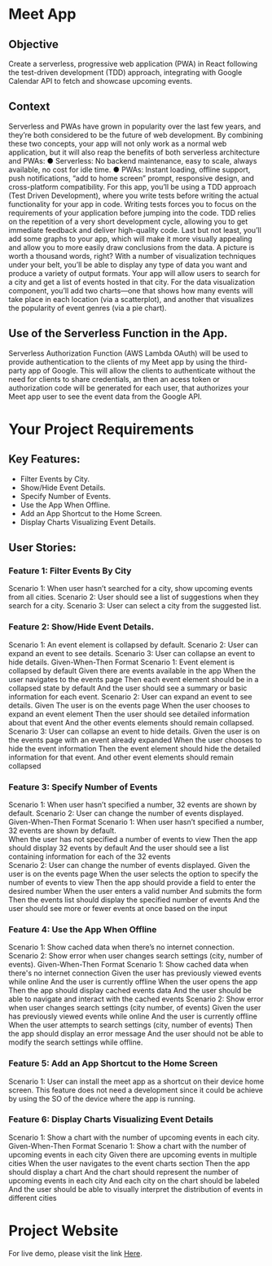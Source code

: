 # Meet App

## Objective

Create a serverless, progressive web application (PWA) in React following the test-driven development (TDD) approach, integrating with Google Calendar API to fetch and showcase upcoming events.

## Context

Serverless and PWAs have grown in popularity over the last few years, and they’re both considered to
be the future of web development. By combining these two concepts, your app will not only work as a
normal web application, but it will also reap the benefits of both serverless architecture and PWAs:
● Serverless: No backend maintenance, easy to scale, always available, no cost for idle time.
● PWAs: Instant loading, offline support, push notifications, “add to home screen” prompt,
responsive design, and cross-platform compatibility.
For this app, you’ll be using a TDD approach (Test Driven Development), where you write tests before writing the actual
functionality for your app in code. Writing tests forces you to focus on the requirements of your
application before jumping into the code. TDD relies on the repetition of a very short development
cycle, allowing you to get immediate feedback and deliver high-quality code.
Last but not least, you’ll add some graphs to your app, which will make it more visually appealing and
allow you to more easily draw conclusions from the data. A picture is worth a thousand words, right?
With a number of visualization techniques under your belt, you’ll be able to display any type of data
you want and produce a variety of output formats. Your app will allow users to search for a city and
get a list of events hosted in that city. For the data visualization component, you’ll add two
charts—one that shows how many events will take place in each location (via a scatterplot), and
another that visualizes the popularity of event genres (via a pie chart).

## Use of the Serverless Function in the App.

Serverless Authorization Function (AWS Lambda OAuth) will be used to provide authentication to the clients of my Meet app by using the third-party app of Google. This will allow the clients to authenticate without the need for clients to share credentials, an then an acess token or authorization code will be generated for each user, that authorizes your Meet app user to see the event data from the Google API.

# Your Project Requirements

## Key Features:

- Filter Events by City.
- Show/Hide Event Details.
- Specify Number of Events.
- Use the App When Offline.
- Add an App Shortcut to the Home Screen.
- Display Charts Visualizing Event Details.

## User Stories:

### Feature 1: Filter Events By City

Scenario 1: When user hasn’t searched for a city, show upcoming events from all cities.
Scenario 2: User should see a list of suggestions when they search for a city.
Scenario 3: User can select a city from the suggested list.

### Feature 2: Show/Hide Event Details.

Scenario 1: An event element is collapsed by default.
Scenario 2: User can expand an event to see details.
Scenario 3: User can collapse an event to hide details.
Given-When-Then Format
Scenario 1: Event element is collapsed by default
Given there are events available in the app
When the user navigates to the events page
Then each event element should be in a collapsed state by default
And the user should see a summary or basic information for each event.
Scenario 2: User can expand an event to see details.
Given The user is on the events page
When the user chooses to expand an event element
Then the user should see detailed information about that event
And the other events elements should remain collapsed.
Scenario 3: User can collapse an event to hide details.
Given the user is on the events page with an event already expanded
When the user chooses to hide the event information
Then the event element should hide the detailed information for that event.
And other event elements should remain collapsed

### Feature 3: Specify Number of Events

Scenario 1: When user hasn’t specified a number, 32 events are shown by default.
Scenario 2: User can change the number of events displayed.
Given-When-Then Format
Scenario 1: When user hasn’t specified a number, 32 events are shown by default.  
When the user has not specified a number of events to view
Then the app should display 32 events by default
And the user should see a list containing information for each of the 32 events  
Scenario 2: User can change the number of events displayed.
Given the user is on the events page
When the user selects the option to specify the number of events to view
Then the app should provide a field to enter the desired number
When the user enters a valid number
And submits the form
Then the events list should display the specified number of events
And the user should see more or fewer events at once based on the input

### Feature 4: Use the App When Offline

Scenario 1: Show cached data when there’s no internet connection.
Scenario 2: Show error when user changes search settings (city, number of events).
Given-When-Then Format
Scenario 1: Show cached data when there's no internet connection
Given the user has previously viewed events while online
And the user is currently offline
When the user opens the app
Then the app should display cached events data
And the user should be able to navigate and interact with the cached events
Scenario 2: Show error when user changes search settings (city number, of events)
Given the user has previously viewed events while online
And the user is currently offline
When the user attempts to search settings (city, number of events)
Then the app should display an error message
And the user should not be able to modify the search settings while offline.

### Feature 5: Add an App Shortcut to the Home Screen

Scenario 1: User can install the meet app as a shortcut on their device home screen.
This feature does not need a development since it could be achieve by using the SO of the device where the app is running.

### Feature 6: Display Charts Visualizing Event Details

Scenario 1: Show a chart with the number of upcoming events in each city.
Given-When-Then Format
Scenario 1: Show a chart with the number of upcoming events in each city
Given there are upcoming events in multiple cities
When the user navigates to the event charts section
Then the app should display a chart
And the chart should represent the number of upcoming events in each city
And each city on the chart should be labeled
And the user should be able to visually interpret the distribution of events in different cities

# Project Website

For live demo, please visit the link [Here](https://lexivn.github.io/meet).
